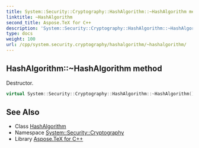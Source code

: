 ```yaml
---
title: System::Security::Cryptography::HashAlgorithm::~HashAlgorithm method
linktitle: ~HashAlgorithm
second_title: Aspose.TeX for C++
description: 'System::Security::Cryptography::HashAlgorithm::~HashAlgorithm method. Destructor in C++.'
type: docs
weight: 100
url: /cpp/system.security.cryptography/hashalgorithm/~hashalgorithm/
---
```

## HashAlgorithm::~HashAlgorithm method


Destructor.

```cpp
virtual System::Security::Cryptography::HashAlgorithm::~HashAlgorithm()
```

## See Also

* Class [HashAlgorithm](../)
* Namespace [System::Security::Cryptography](../../)
* Library [Aspose.TeX for C++](../../../)
